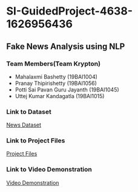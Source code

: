 # SI-GuidedProject-4638-1626956436

## Fake News Analysis using NLP

### Team Members(Team Krypton)

- Mahalaxmi Bashetty (19BAI1004)
- Pranay Thipirishetty (19BAI1056)
- Potti Sai Pavan Guru Jayanth (19BAI1045)
- Uttej Kumar Kandagatla (19BAI1015)


### Link to Dataset
[News Dataset](https://drive.google.com/file/d/1mqEpnZho-oUhSsgBnE0fwPsaogkNzKqd/view?usp=sharing)

### Link to Project Files
[Project Files](https://drive.google.com/drive/folders/1Yua4Z0VK3XAGV1hLt-iUR1B26FFuwn8a?usp=sharing)

### Link to Video Demonstration
[Video Demonstration](https://drive.google.com/file/d/15DJ2-z4iV9kD1CAWScqFFdn3UvY8vw2i/view?usp=sharing)
